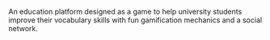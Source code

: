 An education platform designed as a game to help university students improve their vocabulary skills with fun gamification mechanics and a social network.
